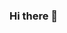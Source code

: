 ### Hi there 👋

<!--
**TheShell05/TheShell05** is a ✨ _special_ ✨ repository because its `README.md` (this file) appears on your GitHub profile.

Here are some ideas to get you started:

- 🔭 I’m currently working on Deep Learning (Computer Vision), Machine Learning, Blockchain and NLP
- 🌱 I’m currently learning Data Structures and Flutter
- 👯 I’m looking to collaborate on ML/DL/Data Science Related Projects
- 🤔 I’m looking for help with API Development and Deployement 
- 💬 Ask me about ML and DL | Python
=- ⚡ Fun fact: I am Interested in Cosmos and Interstellar Stuff
-->
